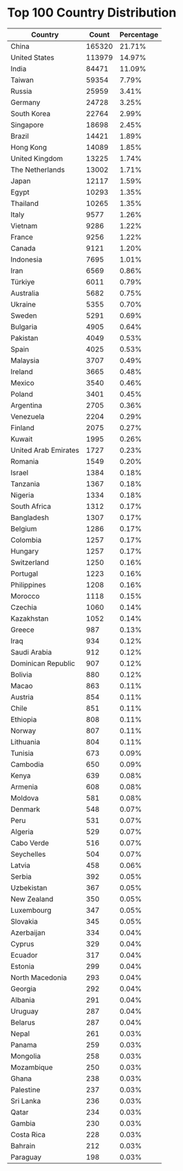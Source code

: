 # Top 100 Country Distribution
| Country | Count | Percentage |
|----|----|----|
| China | 165320 | 21.71% |
| United States | 113979 | 14.97% |
| India | 84471 | 11.09% |
| Taiwan | 59354 | 7.79% |
| Russia | 25959 | 3.41% |
| Germany | 24728 | 3.25% |
| South Korea | 22764 | 2.99% |
| Singapore | 18698 | 2.45% |
| Brazil | 14421 | 1.89% |
| Hong Kong | 14089 | 1.85% |
| United Kingdom | 13225 | 1.74% |
| The Netherlands | 13002 | 1.71% |
| Japan | 12117 | 1.59% |
| Egypt | 10293 | 1.35% |
| Thailand | 10265 | 1.35% |
| Italy | 9577 | 1.26% |
| Vietnam | 9286 | 1.22% |
| France | 9256 | 1.22% |
| Canada | 9121 | 1.20% |
| Indonesia | 7695 | 1.01% |
| Iran | 6569 | 0.86% |
| Türkiye | 6011 | 0.79% |
| Australia | 5682 | 0.75% |
| Ukraine | 5355 | 0.70% |
| Sweden | 5291 | 0.69% |
| Bulgaria | 4905 | 0.64% |
| Pakistan | 4049 | 0.53% |
| Spain | 4025 | 0.53% |
| Malaysia | 3707 | 0.49% |
| Ireland | 3665 | 0.48% |
| Mexico | 3540 | 0.46% |
| Poland | 3401 | 0.45% |
| Argentina | 2705 | 0.36% |
| Venezuela | 2204 | 0.29% |
| Finland | 2075 | 0.27% |
| Kuwait | 1995 | 0.26% |
| United Arab Emirates | 1727 | 0.23% |
| Romania | 1549 | 0.20% |
| Israel | 1384 | 0.18% |
| Tanzania | 1367 | 0.18% |
| Nigeria | 1334 | 0.18% |
| South Africa | 1312 | 0.17% |
| Bangladesh | 1307 | 0.17% |
| Belgium | 1286 | 0.17% |
| Colombia | 1257 | 0.17% |
| Hungary | 1257 | 0.17% |
| Switzerland | 1250 | 0.16% |
| Portugal | 1223 | 0.16% |
| Philippines | 1208 | 0.16% |
| Morocco | 1118 | 0.15% |
| Czechia | 1060 | 0.14% |
| Kazakhstan | 1052 | 0.14% |
| Greece | 987 | 0.13% |
| Iraq | 934 | 0.12% |
| Saudi Arabia | 912 | 0.12% |
| Dominican Republic | 907 | 0.12% |
| Bolivia | 880 | 0.12% |
| Macao | 863 | 0.11% |
| Austria | 854 | 0.11% |
| Chile | 851 | 0.11% |
| Ethiopia | 808 | 0.11% |
| Norway | 807 | 0.11% |
| Lithuania | 804 | 0.11% |
| Tunisia | 673 | 0.09% |
| Cambodia | 650 | 0.09% |
| Kenya | 639 | 0.08% |
| Armenia | 608 | 0.08% |
| Moldova | 581 | 0.08% |
| Denmark | 548 | 0.07% |
| Peru | 531 | 0.07% |
| Algeria | 529 | 0.07% |
| Cabo Verde | 516 | 0.07% |
| Seychelles | 504 | 0.07% |
| Latvia | 458 | 0.06% |
| Serbia | 392 | 0.05% |
| Uzbekistan | 367 | 0.05% |
| New Zealand | 350 | 0.05% |
| Luxembourg | 347 | 0.05% |
| Slovakia | 345 | 0.05% |
| Azerbaijan | 334 | 0.04% |
| Cyprus | 329 | 0.04% |
| Ecuador | 317 | 0.04% |
| Estonia | 299 | 0.04% |
| North Macedonia | 293 | 0.04% |
| Georgia | 292 | 0.04% |
| Albania | 291 | 0.04% |
| Uruguay | 287 | 0.04% |
| Belarus | 287 | 0.04% |
| Nepal | 261 | 0.03% |
| Panama | 259 | 0.03% |
| Mongolia | 258 | 0.03% |
| Mozambique | 250 | 0.03% |
| Ghana | 238 | 0.03% |
| Palestine | 237 | 0.03% |
| Sri Lanka | 236 | 0.03% |
| Qatar | 234 | 0.03% |
| Gambia | 230 | 0.03% |
| Costa Rica | 228 | 0.03% |
| Bahrain | 212 | 0.03% |
| Paraguay | 198 | 0.03% |

